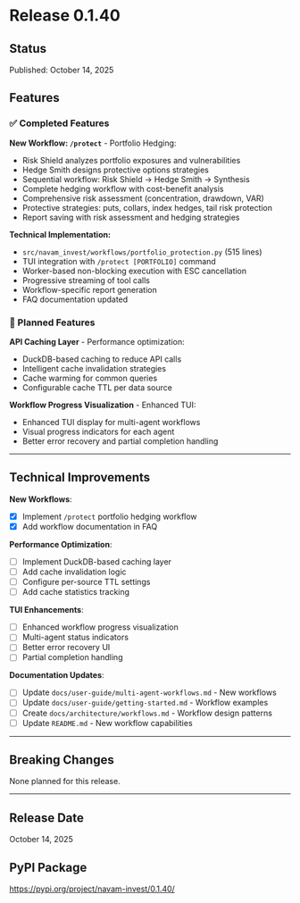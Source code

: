 # Release 0.1.40

## Status
Published: October 14, 2025

## Features

### ✅ Completed Features

**New Workflow: `/protect`** - Portfolio Hedging:
- Risk Shield analyzes portfolio exposures and vulnerabilities
- Hedge Smith designs protective options strategies
- Sequential workflow: Risk Shield → Hedge Smith → Synthesis
- Complete hedging workflow with cost-benefit analysis
- Comprehensive risk assessment (concentration, drawdown, VAR)
- Protective strategies: puts, collars, index hedges, tail risk protection
- Report saving with risk assessment and hedging strategies

**Technical Implementation:**
- `src/navam_invest/workflows/portfolio_protection.py` (515 lines)
- TUI integration with `/protect [PORTFOLIO]` command
- Worker-based non-blocking execution with ESC cancellation
- Progressive streaming of tool calls
- Workflow-specific report generation
- FAQ documentation updated

### 🚧 Planned Features

**API Caching Layer** - Performance optimization:
- DuckDB-based caching to reduce API calls
- Intelligent cache invalidation strategies
- Cache warming for common queries
- Configurable cache TTL per data source

**Workflow Progress Visualization** - Enhanced TUI:
- Enhanced TUI display for multi-agent workflows
- Visual progress indicators for each agent
- Better error recovery and partial completion handling

---

## Technical Improvements

**New Workflows**:
- [x] Implement `/protect` portfolio hedging workflow
- [x] Add workflow documentation in FAQ

**Performance Optimization**:
- [ ] Implement DuckDB-based caching layer
- [ ] Add cache invalidation logic
- [ ] Configure per-source TTL settings
- [ ] Add cache statistics tracking

**TUI Enhancements**:
- [ ] Enhanced workflow progress visualization
- [ ] Multi-agent status indicators
- [ ] Better error recovery UI
- [ ] Partial completion handling

**Documentation Updates**:
- [ ] Update `docs/user-guide/multi-agent-workflows.md` - New workflows
- [ ] Update `docs/user-guide/getting-started.md` - Workflow examples
- [ ] Create `docs/architecture/workflows.md` - Workflow design patterns
- [ ] Update `README.md` - New workflow capabilities

---

## Breaking Changes

None planned for this release.

---

## Release Date
October 14, 2025

## PyPI Package
https://pypi.org/project/navam-invest/0.1.40/
